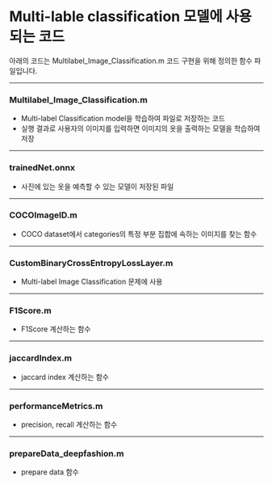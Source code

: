 # Multi-lable classification 모델에 사용되는 코드
아래의 코드는 Multilabel_Image_Classification.m 코드 구현을 위해 정의한 함수 파일입니다.
* * *
### Multilabel_Image_Classification.m
* Multi-label Classification model을 학습하여 파일로 저장하는 코드 
* 실행 결과로 사용자의 이미지를 입력하면 이미지의 옷을 출력하는 모델을 학습하여 저장
* * *
### trainedNet.onnx
* 사진에 있는 옷을 예측할 수 있는 모델이 저장된 파일 
* * *
### COCOImageID.m
* COCO dataset에서 categories의 특정 부분 집합에 속하는 이미지를 찾는 함수
* * *
### CustomBinaryCrossEntropyLossLayer.m
* Multi-label Image Classification 문제에 사용
* * *
### F1Score.m
* F1Score 계산하는 함수
* * *
### jaccardIndex.m
* jaccard index 계산하는 함수
* * *
### performanceMetrics.m
* precision, recall 계산하는 함수 
* * *
### prepareData_deepfashion.m
* prepare data 함수 